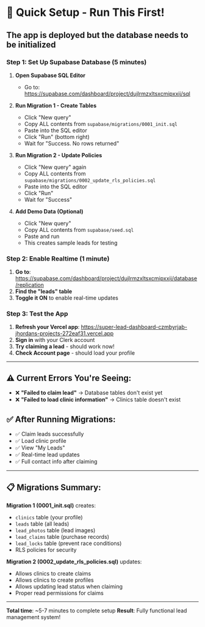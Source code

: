 # 🚀 Quick Setup - Run This First!

## The app is deployed but the database needs to be initialized

### **Step 1: Set Up Supabase Database (5 minutes)**

1. **Open Supabase SQL Editor**
   - Go to: https://supabase.com/dashboard/project/dujlrmzxltsxcmipxxij/sql
   
2. **Run Migration 1 - Create Tables**
   - Click "New query"
   - Copy ALL contents from `supabase/migrations/0001_init.sql`
   - Paste into the SQL editor
   - Click "Run" (bottom right)
   - Wait for "Success. No rows returned"

3. **Run Migration 2 - Update Policies**
   - Click "New query" again
   - Copy ALL contents from `supabase/migrations/0002_update_rls_policies.sql`
   - Paste into the SQL editor
   - Click "Run"
   - Wait for "Success"

4. **Add Demo Data (Optional)**
   - Click "New query"
   - Copy ALL contents from `supabase/seed.sql`
   - Paste and run
   - This creates sample leads for testing

### **Step 2: Enable Realtime (1 minute)**

1. **Go to**: https://supabase.com/dashboard/project/dujlrmzxltsxcmipxxij/database/replication
2. **Find the "leads" table**
3. **Toggle it ON** to enable real-time updates

### **Step 3: Test the App**

1. **Refresh your Vercel app**: https://super-lead-dashboard-czmbyrjab-jhordans-projects-272eaf31.vercel.app
2. **Sign in** with your Clerk account
3. **Try claiming a lead** - should work now!
4. **Check Account page** - should load your profile

---

## ⚠️ Current Errors You're Seeing:

- ❌ **"Failed to claim lead"** → Database tables don't exist yet
- ❌ **"Failed to load clinic information"** → Clinics table doesn't exist

## ✅ After Running Migrations:

- ✅ Claim leads successfully
- ✅ Load clinic profile
- ✅ View "My Leads"
- ✅ Real-time lead updates
- ✅ Full contact info after claiming

---

## 📋 Migrations Summary:

**Migration 1 (0001_init.sql)** creates:
- `clinics` table (your profile)
- `leads` table (all leads)
- `lead_photos` table (lead images)
- `lead_claims` table (purchase records)
- `lead_locks` table (prevent race conditions)
- RLS policies for security

**Migration 2 (0002_update_rls_policies.sql)** updates:
- Allows clinics to create claims
- Allows clinics to create profiles
- Allows updating lead status when claiming
- Proper read permissions for claims

---

**Total time**: ~5-7 minutes to complete setup
**Result**: Fully functional lead management system!

